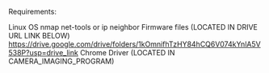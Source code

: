 Requirements:

Linux OS
nmap
net-tools or ip neighbor
Firmware files (LOCATED IN DRIVE URL LINK BELOW)
https://drive.google.com/drive/folders/1kOmnifhTzHY84hCQ6V074kYnlA5V538P?usp=drive_link
Chrome Driver (LOCATED IN CAMERA_IMAGING_PROGRAM)

